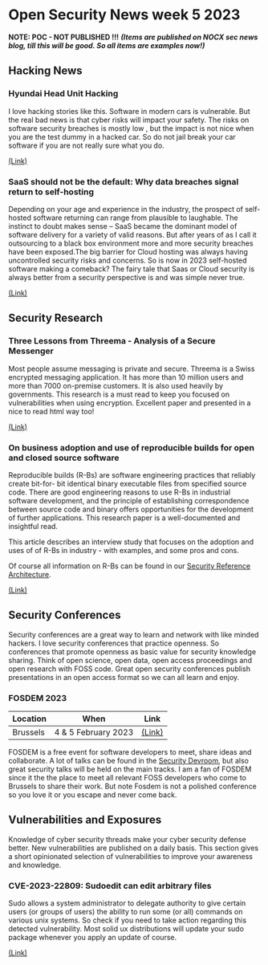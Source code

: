 # Open Security News week 5 2023

**NOTE: POC - NOT PUBLISHED !!!**
***(Items are published on NOCX sec news blog, till this will be good. So all items are examples now!)***

## Hacking News

### Hyundai Head Unit Hacking

I love hacking stories like this. Software in modern cars is vulnerable. But the real bad news is that cyber risks will impact your safety. The risks on software security breaches is mostly low , but the impact is not nice when you are the test dummy in a hacked car. So do not jail break your car software if you are not really sure what you do.

[(Link)](https://xakcop.com/post/hyundai-hack-2/)


### SaaS should not be the default: Why data breaches signal return to self-hosting

Depending on your age and experience in the industry, the prospect of self-hosted software returning can range from plausible to laughable. The instinct to doubt makes sense – SaaS became the dominant model of software delivery for a variety of valid reasons. But after years of as I call it outsourcing to a black box environment more and more security breaches have been exposed.The big barrier for Cloud hosting was always having uncontrolled security risks and concerns. So is now in 2023 self-hosted software making a comeback? The fairy tale that Saas or Cloud security is always better from a security perspective is and was simple never true.

[(Link)](https://goauthentik.io/blog/2023-01-24-saas-should-not-be-the-default)

## Security Research 

### Three Lessons from Threema - Analysis of a Secure Messenger

Most people assume messaging is private and secure. Threema is a Swiss encrypted messaging application. It has more than 10 million users and more than 7000 on-premise customers. It is also used heavily by governments. This research is a must read to keep you focused on vulnerabilities when using encryption. Excellent paper and presented in a nice to read html way too! 

[(Link)](https://breakingthe3ma.app/) 

### On business adoption and use of reproducible builds for open and closed source software

Reproducible builds (R-Bs) are software engineering practices that reliably create bit-for-
bit identical binary executable files from specified source code. There are good engineering reasons to use R-Bs in industrial software development, and the principle of establishing correspondence between
source code and binary offers opportunities for the development of further applications.
This research paper is a well-documented and insightful read.

This article describes an interview study that focuses on the adoption and uses of of R-Bs in industry - with examples, and some pros and cons. 

 Of course all information on R-Bs can be found in our [Security Reference Architecture](https://nocomplexity.com/documents/securityarchitecture/prevention/reproduciblebuilds.html).

[(Link)](https://link.springer.com/content/pdf/10.1007/s11219-022-09607-z.pdf?pdf=button%20sticky)

## Security Conferences

Security conferences are a great way to learn and network with like minded hackers. 
I love  security conferences that practice openness. So conferences that promote openness as basic value for security knowledge sharing. Think of open science, open data, open access proceedings  and open research with FOSS code. Great open security conferences publish presentations in an open access format so we can all learn and enjoy. 



### FOSDEM 2023


Location | When                | Link
---------|---------------------|-----------
Brussels | 4 & 5 February 2023 | [(Link)](https://fosdem.org/2023/)

FOSDEM is a free event for software developers to meet, share ideas and collaborate. A lot of talks can be found in the [Security Devroom](https://fosdem.org/2023/schedule/track/security/), but also great security talks will be held on the main tracks. I am a fan of FOSDEM since it the the place to meet all relevant FOSS developers who come to Brussels to share their work. But note Fosdem is not a polished conference so you love it or you escape and never come back. 




## Vulnerabilities and Exposures

Knowledge of cyber security threads make your cyber security defense better. New vulnerabilities are published on a daily basis. This section gives a short opinionated selection of vulnerabilities to improve your awareness and knowledge. 

### CVE-2023-22809: Sudoedit can edit arbitrary files

Sudo allows a system administrator to delegate authority to give certain users (or groups of users) the
ability to run some (or all) commands on various unix systems. So check if you need to take action regarding this detected vulnerability. Most solid ux distributions will update your sudo package whenever you apply an update of course.

[(Link)](https://www.synacktiv.com/sites/default/files/2023-01/sudo-CVE-2023-22809.pdf)